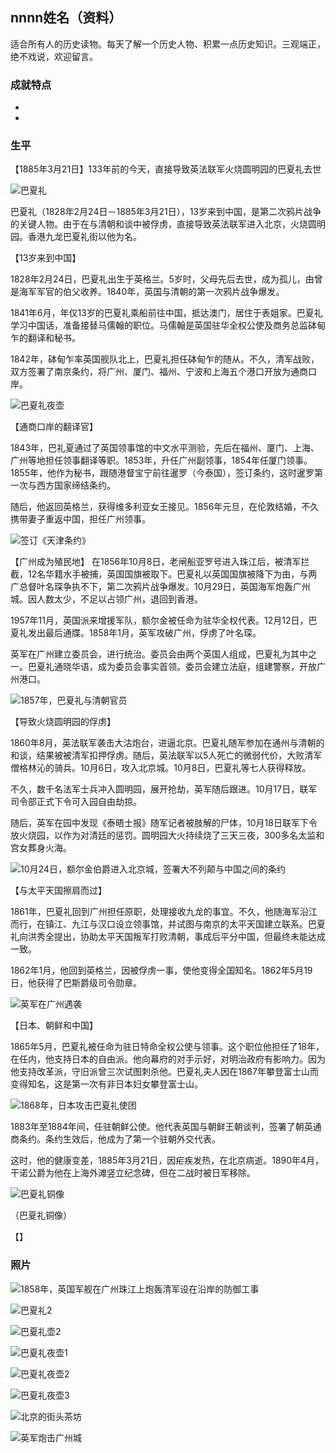 ## nnnn姓名（资料）

适合所有人的历史读物。每天了解一个历史人物、积累一点历史知识。三观端正，绝不戏说，欢迎留言。  

### 成就特点

- ​
- ​


### 生平

【1885年3月21日】133年前的今天，直接导致英法联军火烧圆明园的巴夏礼去世

![巴夏礼](巴夏礼.jpg)

巴夏礼（1828年2月24日－1885年3月21日），13岁来到中国，是第二次鸦片战争的关键人物。由于在与清朝和谈中被俘虏，直接导致英法联军进入北京，火烧圆明园。香港九龙巴夏礼街以他为名。

【13岁来到中国】

1828年2月24日，巴夏礼出生于英格兰。5岁时，父母先后去世，成为孤儿，由曾是海军军官的伯父收养。1840年，英国与清朝的第一次鸦片战争爆发。

1841年6月，年仅13岁的巴夏礼乘船前往中国，抵达澳门，居住于表姐家。巴夏礼学习中国话，准备接替马儒翰的职位。马儒翰是英国驻华全权公使及商务总监砵甸乍的翻译和秘书。

1842年，砵甸乍率英国舰队北上，巴夏礼担任砵甸乍的随从。不久，清军战败，双方签署了南京条约，将广州、厦门、福州、宁波和上海五个港口开放为通商口岸。

![巴夏礼夜壶](巴夏礼夜壶.jpg)

【通商口岸的翻译官】

1843年，巴礼夏通过了英国领事馆的中文水平测验，先后在福州、厦门、上海、广州等地担任领事翻译等职。1853年，升任广州副领事，1854年任厦门领事。1855年，他作为秘书，跟随港督宝宁前往暹罗（今泰国），签订条约，这时暹罗第一次与西方国家缔结条约。

随后，他返回英格兰，获得维多利亚女王接见。1856年元旦，在伦敦结婚，不久携带妻子重返中国，担任广州领事。

![签订《天津条约》](签订《天津条约》.jpg)

【广州成为殖民地】
在1856年10月8日，老闸船亚罗号进入珠江后，被清军拦截，12名华籍水手被捕，英国国旗被取下。巴夏礼以英国国旗被降下为由，与两广总督叶名琛争执不下，第二次鸦片战争爆发。10月29日，英国海军炮轰广州城。因人数太少，不足以占领广州，退回到香港。

1957年11月，英国派来增援军队，额尔金被任命为驻华全权代表。12月12日，巴夏礼发出最后通牒。1858年1月，英军攻破广州，俘虏了叶名琛。

英军在广州建立委员会，进行统治。委员会由两个英国人组成，巴夏礼为其中之一。巴夏礼通晓华语，成为委员会事实首领。委员会建立法庭，组建警察，开放广州港口。

![1857年，巴夏礼与清朝官员](1857年，巴夏礼与清朝官员.jpeg)

【导致火烧圆明园的俘虏】

1860年8月，英法联军袭击大沽炮台，进逼北京。巴夏礼随军参加在通州与清朝的和谈，结果被被清军扣押俘虏。随后，英法联军以5人死亡的微弱代价，大败清军僧格林沁的骑兵。10月6日，攻入北京城。10月8日，巴夏礼等七人获得释放。

不久，数千名法军士兵冲入圆明园，展开抢劫，英军随后跟进。10月17日，联军司令部正式下令可入园自由劫掠。

随后，英军在园中发现《泰晤士报》随军记者被肢解的尸体，10月18日联军下令放火烧园，以作为对清廷的惩罚。圆明园大火持续烧了三天三夜，300多名太监和宫女葬身火海。

![10月24日，额尔金伯爵进入北京城，签署大不列颠与中国之间的条约](10月24日，额尔金伯爵进入北京城，签署大不列颠与中国之间的条约.jpg)

【与太平天国擦肩而过】

1861年，巴夏礼回到广州担任原职，处理接收九龙的事宜。不久，他随海军沿江而行，在镇江、九江与汉口设立领事馆，并试图与南京的太平天国建立联系。巴夏礼向洪秀全提出，协助太平天国叛军打败清朝，事成后平分中国，但最终未能达成一致。

1862年1月，他回到英格兰，因被俘虏一事，使他变得全国知名。1862年5月19日，他获得了巴斯爵级司令勋章。

![英军在广州遇袭](英军在广州遇袭.jpg)

【日本、朝鲜和中国】

1865年5月，巴夏礼被任命为驻日特命全权公使与领事。这个职位他担任了18年，在任内，他支持日本的自由派。他向幕府的对手示好，对明治政府有影响力。因为他支持改革派，守旧派曾三次试图刺杀他。巴夏礼夫人因在1867年攀登富士山而变得知名，这是第一次有非日本妇女攀登富士山。

![1868年，日本攻击巴夏礼使团](1868年，日本攻击巴夏礼使团.jpg)

1883年至1884年间，任驻朝鲜公使。他代表英国与朝鲜王朝谈判，签署了朝英通商条约。条约生效后，他成为了第一个驻朝外交代表。

这时，他的健康变差，1885年3月21日，因疟疾发热，在北京病逝。1890年4月，干诺公爵为他在上海外滩竖立纪念碑，但在二战时被日军移除。

![巴夏礼铜像](巴夏礼铜像.jpeg)

（巴夏礼铜像）



【】

### 照片





![1858年，英国军舰在广州珠江上炮轰清军设在沿岸的防御工事](1858年，英国军舰在广州珠江上炮轰清军设在沿岸的防御工事.jpg)





![巴夏礼2](巴夏礼2.jpeg)

![巴夏礼壶2](巴夏礼壶2.jpeg)



![巴夏礼夜壶1](巴夏礼夜壶1.jpg)

![巴夏礼夜壶2](巴夏礼夜壶2.jpg)

![巴夏礼夜壶3](巴夏礼夜壶3.jpg)

![北京的街头茶坊](北京的街头茶坊.jpg)



![英军炮击广州城](英军炮击广州城.jpg)

